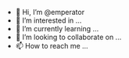 - 👋 Hi, I’m @emperator
- 👀 I’m interested in ...
- 🌱 I’m currently learning ...
- 💞️ I’m looking to collaborate on ...
- 📫 How to reach me ...

<!---
emperator/emperator is a ✨ special ✨ repository because its `README.md` (this file) appears on your GitHub profile.
You can click the Preview link to take a look at your changes.
--->
